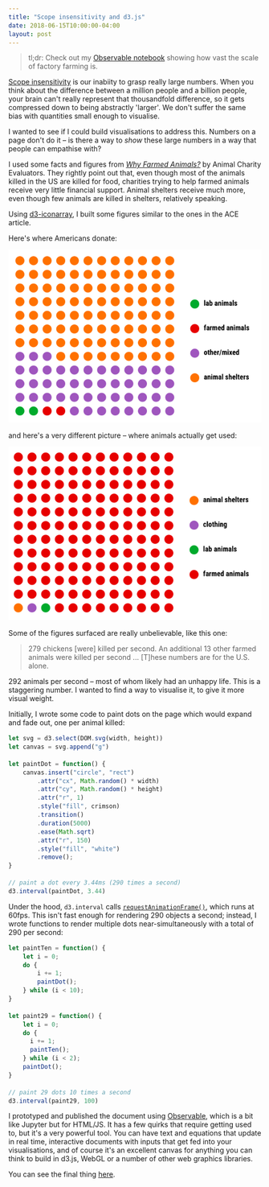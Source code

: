 ```yaml
---
title: "Scope insensitivity and d3.js"
date: 2018-06-15T10:00:00-04:00
layout: post
---
```


> tl;dr: Check out my [Observable notebook](https://beta.observablehq.com/@henryaj/where-we-donate-and-why-it-matters) showing how vast the scale of factory farming is.

[Scope insensitivity](https://en.wikipedia.org/wiki/Scope_neglect) is our inabiity to grasp really large numbers. When you think about the difference between a million people and a billion people, your brain can't really represent that thousandfold difference, so it gets compressed down to being abstractly 'larger'. We don't suffer the same bias with quantities small enough to visualise.

I wanted to see if I could build visualisations to address this. Numbers on a page don't do it – is there a way to _show_ these large numbers in a way that people can empathise with?

I used some facts and figures from [_Why Farmed Animals?_](https://animalcharityevaluators.org/donation-advice/why-farmed-animals/) by Animal Charity Evaluators. They rightly point out that, even though most of the animals killed in the US are killed for food, charities trying to help farmed animals receive very little financial support. Animal shelters receive much more, even though few animals are killed in shelters, relatively speaking.

Using [d3-iconarray](https://github.com/tomgp/d3-iconarray), I built some figures similar to the ones in the ACE article.

Here's where Americans donate:

![](/images/animal-donations.png)

and here's a very different picture – where animals actually get used:

![](/images/animals-used.png)

Some of the figures surfaced are really unbelievable, like this one:

> 279 chickens [were] killed per second. An additional 13 other farmed animals were killed per second ... [T]hese numbers are for the U.S. alone.

292 animals per second – most of whom likely had an unhappy life. This is a staggering number. I wanted to find a way to visualise it, to give it more visual weight.

Initially, I wrote some code to paint dots on the page which would expand and fade out, one per animal killed:

```js
let svg = d3.select(DOM.svg(width, height))
let canvas = svg.append("g")

let paintDot = function() {
    canvas.insert("circle", "rect")
        .attr("cx", Math.random() * width)
        .attr("cy", Math.random() * height)
        .attr("r", 1)
        .style("fill", crimson)
        .transition()
        .duration(5000)
        .ease(Math.sqrt)
        .attr("r", 150)
        .style("fill", "white")
        .remove();
}

// paint a dot every 3.44ms (290 times a second)
d3.interval(paintDot, 3.44) 
```

Under the hood, `d3.interval` calls [`requestAnimationFrame()`](https://developer.mozilla.org/en-US/docs/Web/API/window/requestAnimationFrame), which runs at 60fps. This isn't fast enough for rendering 290 objects a second; instead, I wrote functions to render multiple dots near-simultaneously with a total of 290 per second:

```js
let paintTen = function() {
    let i = 0;
    do {
        i += 1;
        paintDot();
    } while (i < 10);
}
  
let paint29 = function() {
    let i = 0;
    do {
      i += 1;
      paintTen();
    } while (i < 2);
    paintDot();
}

// paint 29 dots 10 times a second
d3.interval(paint29, 100)
```

I prototyped and published the document using [Observable](https://beta.observablehq.com), which is a bit like Jupyter but for HTML/JS. It has a few quirks that require getting used to, but it's a very powerful tool. You can have text and equations that update in real time, interactive documents with inputs that get fed into your visualisations, and of course it's an excellent canvas for anything you can think to build in d3.js, WebGL or a number of other web graphics libraries.

You can see the final thing [here](https://beta.observablehq.com/@henryaj/where-we-donate-and-why-it-matters).
